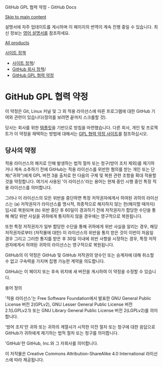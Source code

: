 GitHub GPL 협력 약정 - GitHub Docs

[Skip to main content](#main-content)

설명서에 자주 업데이트를 게시하며 이 페이지의 번역이 계속 진행 중일 수 있습니다. 최신 정보는 [영어 설명서를](/en) 참조하세요.

[All products](/ko)

[사이트 정책](/ko/site-policy)

* [사이트 정책](/ko/site-policy)/
* [GitHub 회사 정책](/ko/site-policy/github-company-policies)/
* [GitHub GPL 협력 약정](/ko/site-policy/github-company-policies/github-gpl-cooperation-commitment)

GitHub GPL 협력 약정
==========

이 약정은 Git, Linux 커널 및 그 외 적용 라이선스에 따른 프로그램에 대한 GitHub 기여와 관련이 있습니다(정의를 보려면 끝까지 스크롤할 것).

당사는 회사를 위한 [템플릿](https://github.com/gplcc/gplcc/blob/master/Company/GPL%20Cooperation%20Commitment-Company-Template.md)을 기반으로 방침을 마련했습니다. 다른 회사, 개인 및 프로젝트가 이 약정을 채택하는 방법에 대해서는 [GPL 협력 약정 사이트](https://gplcc.github.io/gplcc/)를 참조하십시오.

[](#our-commitment)당사의 약정
----------

적용 라이선스의 해지로 인해 발생하는 법적 절차 또는 청구(방어 조치 제외)를 제기하거나 계속 소추하기 전에 GitHub는 적용 라이선스를 위반한 혐의를 받는 개인 또는 단체("귀하")에게 GPL 버전 3을 출처로 한 다음의 구제 및 복원 관련 조항을 확대 적용할 것을 약정합니다. 여기서 사용된 '이 라이선스'라는 용어는 현재 중인 시행 중인 특정 적용 라이선스를 의미합니다.

그러나 이 라이선스의 모든 위반을 중단하면 특정 저작권자에게서 허여된 귀하의 라이선스는 (a) 저작권자가 라이선스를 명시적, 최종적으로 해지하지 않는 한(해지할 때까지) 임시로 복원되며 (b) 위반 중단 후 60일이 경과하기 전에 저작권자가 합당한 수단을 통해 해당 위반 사실을 귀하에게 통지하지 않을 경우에는 영구적으로 복원됩니다.

또한 특정 저작권자가 일부 합당한 수단을 통해 귀하에게 위반 사실을 알리는 경우, 해당 저작권자로부터 (저작물에 대한) 이 라이선스의 위반을 통지 받은 것이 이번이 처음일 경우 그리고 그러한 통지를 받은 후 30일 이내에 위반 사항을 시정하는 경우, 특정 저작권자에게서 허여된 귀하의 라이선스는 영구적으로 복원됩니다.

GitHub의 이 약정은 GitHub 및 GitHub 저작권의 양수인 또는 승계자에 대해 취소할 수 없고 구속력을 가지며 집행 가능한 계약을 의도합니다.

GitHub는 이 페이지 또는 후속 위치에 새 버전을 게시하여 이 약정을 수정할 수 있습니다.

용어 정의

'적용 라이선스'는 Free Software Foundation에서 발표한 GNU General Public License 버전 2(GPLv2), GNU Lesser General Public License 버전 2.1(LGPLv2.1) 또는 GNU Library General Public License 버전 2(LGPLv2)를 의미합니다.

'방어 조치'란 귀하 또는 귀하의 계열사가 시작한 이전 절차 또는 청구에 대한 응답으로 GitHub가 귀하에게 제기하는 법적 절차 또는 청구를 의미합니다.

'GitHub'란 GitHub, Inc.와 그 자회사를 의미합니다.

이 저작물은 Creative Commons Attribution-ShareAlike 4.0 International 라이선스에 따라 제공됩니다.
